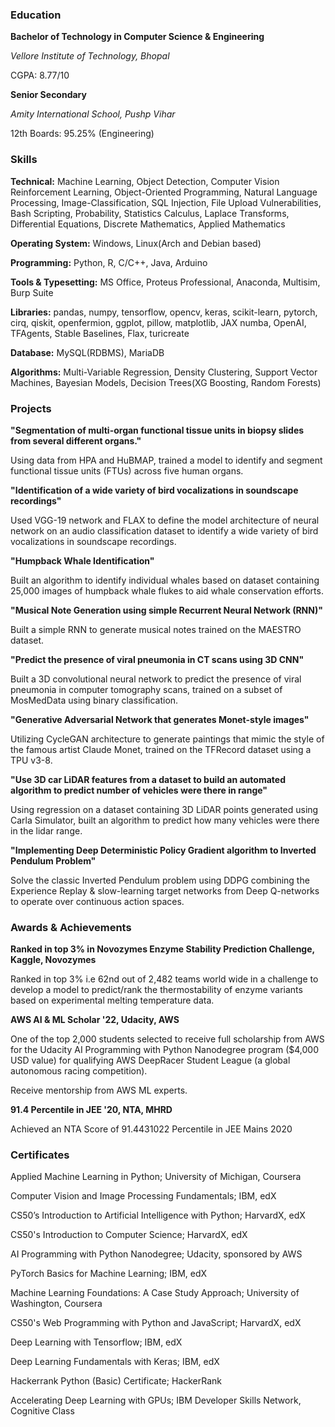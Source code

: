 ### **Education**

**Bachelor of Technology in Computer Science & Engineering**

*Vellore Institute of Technology, Bhopal*

CGPA: 8.77/10

**Senior Secondary**

*Amity International School, Pushp Vihar*

12th Boards: 95.25% (Engineering)


### **Skills**

**Technical:** Machine Learning, Object Detection, Computer Vision Reinforcement Learning, Object-Oriented
Programming, Natural Language Processing, Image-Classification, SQL Injection, File Upload Vulnerabilities,
Bash Scripting, Probability, Statistics Calculus, Laplace Transforms, Differential Equations, Discrete
Mathematics, Applied Mathematics

**Operating System:** Windows, Linux(Arch and Debian based)

**Programming:** Python, R, C/C++, Java, Arduino

**Tools & Typesetting:** MS Office, Proteus Professional, Anaconda, Multisim, Burp Suite

**Libraries:** pandas, numpy, tensorflow, opencv, keras, scikit-learn, pytorch, cirq, qiskit, openfermion, ggplot,
pillow, matplotlib, JAX numba, OpenAI, TFAgents, Stable Baselines, Flax, turicreate

**Database:** MySQL(RDBMS), MariaDB

**Algorithms:** Multi-Variable Regression, Density Clustering, Support Vector Machines, Bayesian Models,
Decision Trees(XG Boosting, Random Forests)


### **Projects**

**"Segmentation of multi-organ functional tissue units in biopsy slides from
several different organs."**

Using data from HPA and HuBMAP, trained a model to identify and segment
functional tissue units (FTUs) across five human organs.

**"Identification of a wide variety of bird vocalizations in soundscape
recordings"**

Used VGG-19 network and FLAX to define the model architecture of neural network
on an audio classification dataset to identify a wide variety of bird vocalizations in
soundscape recordings.

**"Humpback Whale Identification"**

Built an algorithm to identify individual whales based on dataset containing 25,000
images of humpback whale flukes to aid whale conservation efforts.

**"Musical Note Generation using simple Recurrent Neural Network (RNN)"**

Built a simple RNN to generate musical notes trained on the MAESTRO dataset.

**"Predict the presence of viral pneumonia in CT scans using 3D CNN"**

Built a 3D convolutional neural network to predict the presence of viral pneumonia
in computer tomography scans, trained on a subset of MosMedData using binary
classification.

**"Generative Adversarial Network that generates Monet-style images"**

Utilizing CycleGAN architecture to generate paintings that mimic the style of the
famous artist Claude Monet, trained on the TFRecord dataset using a TPU v3-8.

**"Use 3D car LiDAR features from a dataset to build an automated algorithm to
predict number of vehicles were there in range"**

Using regression on a dataset containing 3D LiDAR points generated using Carla
Simulator, built an algorithm to predict how many vehicles were there in the lidar
range.

**"Implementing Deep Deterministic Policy Gradient algorithm to Inverted
Pendulum Problem"**

Solve the classic Inverted Pendulum problem using DDPG combining the Experience
Replay & slow-learning target networks from Deep Q-networks to operate over
continuous action spaces.


### **Awards & Achievements**

**Ranked in top 3% in Novozymes Enzyme Stability Prediction Challenge,
Kaggle, Novozymes**

Ranked in top 3% i.e 62nd out of 2,482 teams world wide in a challenge to develop a
model to predict/rank the thermostability of enzyme variants based on
experimental melting temperature data.

**AWS AI & ML Scholar '22, Udacity, AWS**

One of the top 2,000 students selected to receive full scholarship from AWS for the
Udacity AI Programming with Python Nanodegree program ($4,000 USD value) for
qualifying AWS DeepRacer Student League (a global autonomous racing
competition).

Receive mentorship from AWS ML experts.

**91.4 Percentile in JEE '20, NTA, MHRD**

Achieved an NTA Score of 91.4431022 Percentile in JEE Mains 2020


### **Certificates**

Applied Machine Learning in Python; 
University of Michigan, Coursera

Computer Vision and Image Processing Fundamentals; 
IBM, edX

CS50ʼs Introduction to Artificial Intelligence with Python; 
HarvardX, edX

CS50's Introduction to Computer Science; 
HarvardX, edX

AI Programming with Python Nanodegree; 
Udacity, sponsored by AWS

PyTorch Basics for Machine Learning; 
IBM, edX

Machine Learning Foundations: A Case Study Approach; 
University of Washington, Coursera

CS50's Web Programming with Python and JavaScript; 
HarvardX, edX

Deep Learning with Tensorflow; 
IBM, edX

Deep Learning Fundamentals with Keras; 
IBM, edX

Hackerrank Python (Basic) Certificate; 
HackerRank

Accelerating Deep Learning with GPUs; 
IBM Developer Skills Network, Cognitive Class
